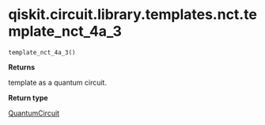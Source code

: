 <span id="qiskit-circuit-library-templates-nct-template-nct-4a-3" />

# qiskit.circuit.library.templates.nct.template\_nct\_4a\_3

<span id="undefined" />

`template_nct_4a_3()`

**Returns**

template as a quantum circuit.

**Return type**

[QuantumCircuit](qiskit.circuit.QuantumCircuit#qiskit.circuit.QuantumCircuit "qiskit.circuit.QuantumCircuit")
